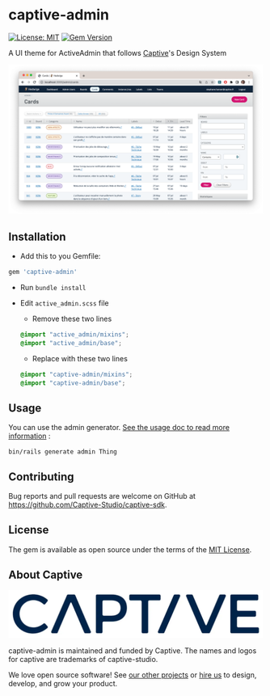 # captive-admin

[![License: MIT](https://img.shields.io/badge/License-MIT-yellow.svg)](https://opensource.org/licenses/MIT)
[![Gem Version](https://img.shields.io/gem/v/captive-admin.svg)](https://rubygems.org/gems/captive-admin)

A UI theme for ActiveAdmin that follows [Captive](https://captive.fr)'s Design System

![Screenshot](doc/screenshot.png)

## Installation

- Add this to you Gemfile:

```ruby
gem 'captive-admin'
```

- Run `bundle install`

- Edit `active_admin.scss` file
  - Remove these two lines
  ```scss
  @import "active_admin/mixins";
  @import "active_admin/base";
  ```
  - Replace with these two lines
  ```scss
  @import "captive-admin/mixins";
  @import "captive-admin/base";
  ```

## Usage

You can use the admin generator. [See the usage doc to read more information](./lib/generators/admin/USAGE) :

```console
bin/rails generate admin Thing
```

## Contributing

Bug reports and pull requests are welcome on GitHub at https://github.com/Captive-Studio/captive-sdk.

## License

The gem is available as open source under the terms of the [MIT License](https://opensource.org/licenses/MIT).

About Captive
-------------

![captive](https://raw.githubusercontent.com/Captive-Studio/assets/main/logo_captive_blue_avec_fond.webp)

captive-admin is maintained and funded by Captive.
The names and logos for captive are trademarks of captive-studio.

We love open source software!
See [our other projects][community] or
[hire us][hire] to design, develop, and grow your product.

[community]: https://github.com/Captive-Studio
[hire]: https://www.captive.fr/contact?utm_source=github
